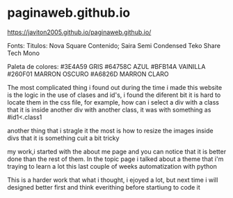 # paginaweb.github.io
https://javiton2005.github.io/paginaweb.github.io/

Fonts:
    Titulos:    Nova Square
    Contenido;  Saira Semi Condensed
                Teko
                Share Tech Mono


Paleta de colores:
    #3E4A59     GRIS
    #64758C     AZUL
    #BFB14A     VAINILLA
    #260F01     MARRON OSCURO
    #A6826D     MARRON CLARO

The most complicated thing i found out during the time i made this website is the logic in the use of clases and id's, i found the diferent bit it is hard to locate them in the css file, for example, how can i select a div with a class that it is inside another div with another class, it was with something as #id1<.class1 

another thing that i stragle it the most is how to resize the images inside divs that it is something cuit a bit tricky
 
my work,i started with the about me page and you can notice that it is better done than the rest of them.
In the topic page i talked about a theme that i'm traying to learn a lot this last couple of weeks automatization with python

This is a harder work that what i thought, i ejoyed a lot, but next time i will designed better first and think everithing before startiung to code it